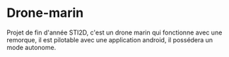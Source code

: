 # Drone-marin
Projet de fin d'année STI2D, c'est un drone marin qui fonctionne avec une remorque, il est pilotable avec une application android, il possédera un mode autonome.
